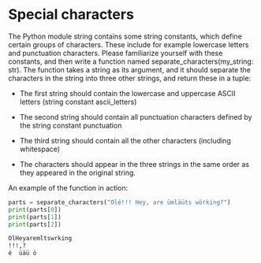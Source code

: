 
# Special characters

The Python module string contains some string constants, which define certain groups of characters. These include for example lowercase letters and punctuation characters. Please familiarize yourself with these constants, and then write a function named separate_characters(my_string: str). The function takes a string as its argument, and it should separate the characters in the string into three other strings, and return these in a tuple:

- The first string should contain the lowercase and uppercase ASCII letters (string constant ascii_letters)

- The second string should contain all punctuation characters defined by the string constant punctuation

- The third string should contain all the other characters (including whitespace)

- The characters should appear in the three strings in the same order as they appeared in the original string.


An example of the function in action:

```python
parts = separate_characters("Olé!!! Hey, are ümläüts wörking?")
print(parts[0])
print(parts[1])
print(parts[2])
```

```markdown
OlHeyaremltswrking
!!!,?
é  üäü ö
```
